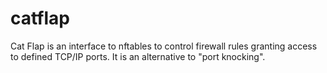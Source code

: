 # catflap
Cat Flap is an interface to nftables to control firewall rules granting access to defined TCP/IP ports. It is an alternative to "port knocking".
